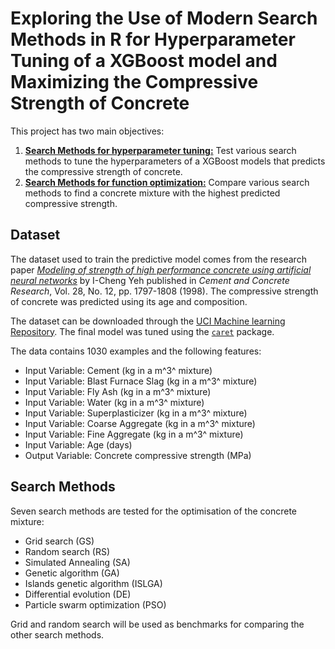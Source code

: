 # Exploring the Use of Modern Search Methods in R for Hyperparameter Tuning of a XGBoost model and Maximizing the Compressive Strength of Concrete

This project has two main objectives:  

1. [**Search Methods for hyperparameter tuning:**](https://rpubs.com/jeandsantos88/search_methods_for_hyperparameter_tuning_in_r) Test various search methods to tune the hyperparameters of a XGBoost models that predicts the compressive strength of concrete.
2. [**Search Methods for function optimization:**](https://rpubs.com/jeandsantos88/Concrete_Mixture_Optimization) Compare various search methods to find a concrete mixture with the highest predicted compressive strength.

## Dataset

The dataset used to train the predictive model comes from the research paper [*Modeling of strength of high performance concrete using artificial neural networks*](https://www.sciencedirect.com/science/article/pii/S0008884698001653) by I-Cheng Yeh published in *Cement and Concrete Research*, Vol. 28, No. 12, pp. 1797-1808 (1998). The compressive strength of concrete was predicted using its age and composition. 

The dataset can be downloaded through the [UCI Machine learning Repository](http://archive.ics.uci.edu/ml/datasets/Concrete+Compressive+Strength). The final model was tuned using the [`caret`](https://topepo.github.io/caret/index.html) package. 

The data contains 1030 examples and the following features:

* Input Variable: Cement (kg in a m^3^ mixture)
* Input Variable: Blast Furnace Slag (kg in a m^3^ mixture)
* Input Variable: Fly Ash (kg in a m^3^ mixture)
* Input Variable: Water (kg in a m^3^ mixture)
* Input Variable: Superplasticizer (kg in a m^3^ mixture)
* Input Variable: Coarse Aggregate (kg in a m^3^ mixture)
* Input Variable: Fine Aggregate (kg in a m^3^ mixture)
* Input Variable: Age (days)
* Output Variable: Concrete compressive strength (MPa)

## Search Methods

Seven search methods are tested for the optimisation of the concrete mixture:  

- Grid search (GS)
- Random search (RS)
- Simulated Annealing (SA)
- Genetic algorithm (GA)
- Islands genetic algorithm (ISLGA)
- Differential evolution (DE)
- Particle swarm optimization (PSO)

Grid and random search will be used as benchmarks for comparing the other search methods.
